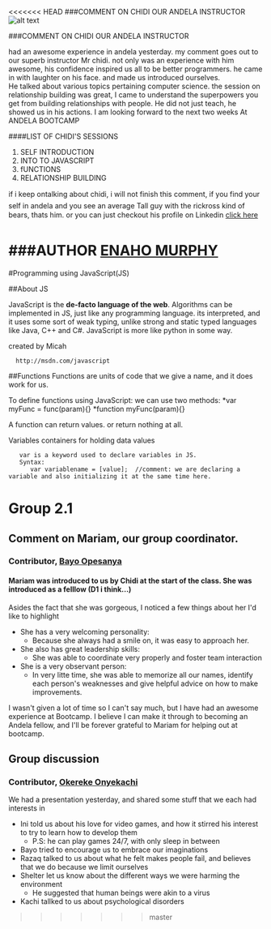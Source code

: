 <<<<<<< HEAD
###COMMENT ON CHIDI OUR ANDELA INSTRUCTOR ![alt text](https://camo.githubusercontent.com/13c4e50d88df7178ae1882a203ed57b641674f94/68747470733a2f2f63646e2e7261776769742e636f6d2f73696e647265736f726875732f617765736f6d652f643733303566333864323966656437386661383536353265336136336531353464643865383832392f6d656469612f62616467652e737667)

###COMMENT ON CHIDI OUR ANDELA INSTRUCTOR 

  had an awesome experience in andela yesterday.
  my comment goes out to our superb instructor Mr chidi. not only was an experience 
  with him awesome, his confidence inspired us all to be better programmers.
  he came in with laughter on his face. and made us introduced ourselves.  
  He talked about various topics pertaining computer science. the session on relationship
  building was great, I came to understand the superpowers you get from building  relationships
  with people. He did not just teach, he showed us in his actions. I am looking forward to the 
  next two weeks  At ANDELA BOOTCAMP

####LIST OF CHIDI'S SESSIONS

  1. SELF INTRODUCTION
  2. INTO TO JAVASCRIPT
  3. fUNCTIONS 
  4. RELATIONSHIP BUILDING

  if i keep ontalking about chidi, i will not finish this comment, if you
  find your self in andela and you see an average Tall guy with the rickross
  kind of bears, thats him. or you can just checkout his profile on Linkedin [click here](https://www.linkedin.com/in/chidiebere)


###AUTHOR [ ENAHO MURPHY](https://www.linkedin.com/in/enaho-murphy-81321150) 
=======

#Programming using JavaScript(JS)

   ##About JS

  JavaScript is the **de-facto language of the web**. Algorithms can be implemented in JS, just like any programming language.
  its interpreted, and it uses some sort of weak typing, unlike strong and static typed languages like Java, C++ and C#.
  JavaScript is more like python in some way. 

  created by Micah 


      http://msdn.com/javascript


 ##Functions
   Functions are units of code that we give a name, and it does work for us. 

   To define functions using JavaScript: we can use two methods:
       *var myFunc = func(param){}
       *function myFunc(param){}

   A function can return values. or return nothing at all.

   

   Variables
       containers for holding data values

       var is a keyword used to declare variables in JS.
       Syntax:
          var variablename = [value];  //comment: we are declaring a variable and also initializing it at the same time here.

# Group 2.1
## Comment on Mariam, our group coordinator. 
### Contributor, [Bayo Opesanya](https://github.com/OpesanyaAdebayo)

#### Mariam was introduced to us by Chidi at the start of the class. She was introduced as a felllow (D1 i think...)<br/>
Asides the fact that she was gorgeous, I noticed a few things about her I'd like to highlight<br/>
 
* She has a very welcoming personality:
	+ Because she always had a smile on, it was easy to approach her.
* She also has great leadership skills:
 	+ She was able to coordinate very properly and foster team interaction
* She is a very observant person:
 	+ In very litte time, she was able to memorize all our names, identify each person's weaknesses and give helpful advice on how to make improvements. 

 I wasn't given a lot of time so I can't say much, but I have had an awesome experience at Bootcamp. I believe I can make it through to becoming an Andela fellow, and I'll be forever grateful to Mariam for helping out at bootcamp.



## Group discussion
### Contributor, [Okereke Onyekachi](https://github.com/robocopkaka)
We had a presentation yesterday, and shared some stuff that we each had interests in <br/>
* Ini told us about his love for video games, and how it stirred his interest to try to learn how to develop them
	+ P.S: he can play games 24/7, with only sleep in between
* Bayo tried to encourage us to embrace our imaginations
* Razaq talked to us about what he felt makes people fail, and believes that we do because we limit ourselves
* Shelter let us know about the different ways we were harming the environment
	+ He suggested that human beings were akin to a virus
* Kachi tallked to us about psychological disorders 
>>>>>>> master
